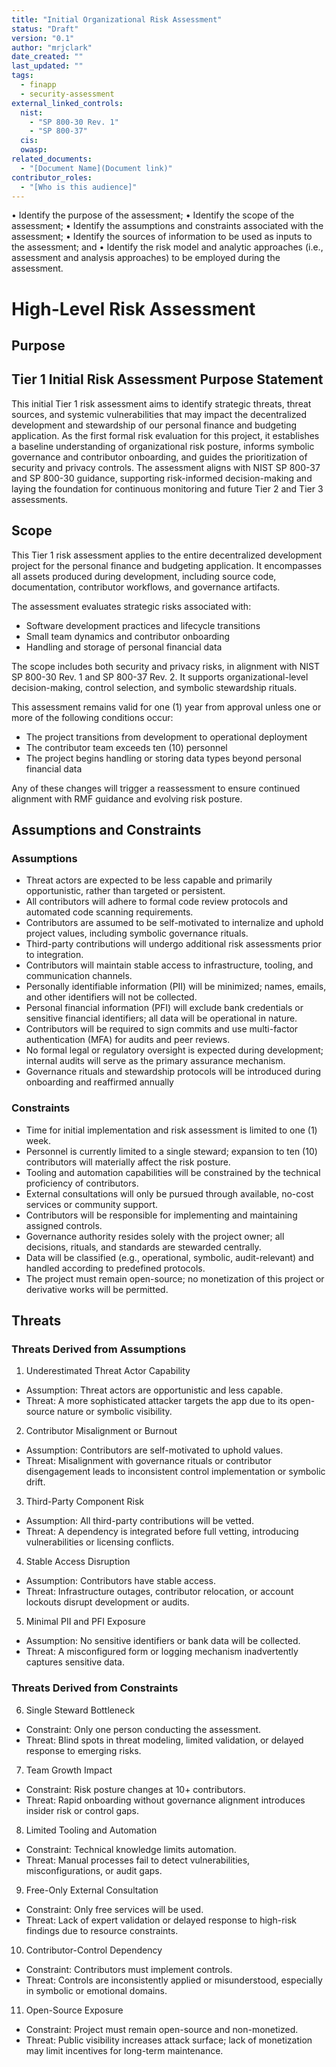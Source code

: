```yaml
---
title: "Initial Organizational Risk Assessment"
status: "Draft"
version: "0.1"
author: "mrjclark"
date_created: ""
last_updated: ""
tags:
  - finapp
  - security-assessment
external_linked_controls:
  nist:
    - "SP 800-30 Rev. 1"
    - "SP 800-37"
  cis:
  owasp:
related_documents:
  - "[Document Name](Document link)"
contributor_roles:
  - "[Who is this audience]"
---
```

• Identify the purpose of the assessment;
• Identify the scope of the assessment;
• Identify the assumptions and constraints associated with the assessment;
• Identify the sources of information to be used as inputs to the assessment; and
• Identify the risk model and analytic approaches (i.e., assessment and analysis approaches) to 
be employed during the assessment.

# High-Level Risk Assessment

## Purpose
## Tier 1 Initial Risk Assessment Purpose Statement
This initial Tier 1 risk assessment aims to identify strategic threats, threat sources, and systemic vulnerabilities that may impact the decentralized development and stewardship of our personal finance and budgeting application. As the first formal risk evaluation for this project, it establishes a baseline understanding of organizational risk posture, informs symbolic governance and contributor onboarding, and guides the prioritization of security and privacy controls. The assessment aligns with NIST SP 800-37 and SP 800-30 guidance, supporting risk-informed decision-making and laying the foundation for continuous monitoring and future Tier 2 and Tier 3 assessments.

## Scope
This Tier 1 risk assessment applies to the entire decentralized development project for the personal finance and budgeting application. It encompasses all assets produced during development, including source code, documentation, contributor workflows, and governance artifacts.

The assessment evaluates strategic risks associated with:
- Software development practices and lifecycle transitions
- Small team dynamics and contributor onboarding
- Handling and storage of personal financial data

The scope includes both security and privacy risks, in alignment with NIST SP 800-30 Rev. 1 and SP 800-37 Rev. 2. It supports organizational-level decision-making, control selection, and symbolic stewardship rituals.

This assessment remains valid for one (1) year from approval unless one or more of the following conditions occur:
- The project transitions from development to operational deployment
- The contributor team exceeds ten (10) personnel
- The project begins handling or storing data types beyond personal financial data

Any of these changes will trigger a reassessment to ensure continued alignment with RMF guidance and evolving risk posture.

## Assumptions and Constraints
### Assumptions
- Threat actors are expected to be less capable and primarily opportunistic, rather than targeted or persistent.
- All contributors will adhere to formal code review protocols and automated code scanning requirements.
- Contributors are assumed to be self-motivated to internalize and uphold project values, including symbolic governance rituals.
- Third-party contributions will undergo additional risk assessments prior to integration.
- Contributors will maintain stable access to infrastructure, tooling, and communication channels.
- Personally identifiable information (PII) will be minimized; names, emails, and other identifiers will not be collected.
- Personal financial information (PFI) will exclude bank credentials or sensitive financial identifiers; all data will be operational in nature.
- Contributors will be required to sign commits and use multi-factor authentication (MFA) for audits and peer reviews.
- No formal legal or regulatory oversight is expected during development; internal audits will serve as the primary assurance mechanism.
- Governance rituals and stewardship protocols will be introduced during onboarding and reaffirmed annually

### Constraints
- Time for initial implementation and risk assessment is limited to one (1) week.
- Personnel is currently limited to a single steward; expansion to ten (10) contributors will materially affect the risk posture.
- Tooling and automation capabilities will be constrained by the technical proficiency of contributors.
- External consultations will only be pursued through available, no-cost services or community support.
- Contributors will be responsible for implementing and maintaining assigned controls.
- Governance authority resides solely with the project owner; all decisions, rituals, and standards are stewarded centrally.
- Data will be classified (e.g., operational, symbolic, audit-relevant) and handled according to predefined protocols.
- The project must remain open-source; no monetization of this project or derivative works will be permitted.

## Threats
### Threats Derived from Assumptions

1. Underestimated Threat Actor Capability
- Assumption: Threat actors are opportunistic and less capable.
- Threat: A more sophisticated attacker targets the app due to its open-source nature or symbolic visibility.

2. Contributor Misalignment or Burnout
- Assumption: Contributors are self-motivated to uphold values.
- Threat: Misalignment with governance rituals or contributor disengagement leads to inconsistent control implementation or symbolic drift.

3. Third-Party Component Risk
- Assumption: All third-party contributions will be vetted.
- Threat: A dependency is integrated before full vetting, introducing vulnerabilities or licensing conflicts.

4. Stable Access Disruption
- Assumption: Contributors have stable access.
- Threat: Infrastructure outages, contributor relocation, or account lockouts disrupt development or audits.

5. Minimal PII and PFI Exposure
- Assumption: No sensitive identifiers or bank data will be collected.
- Threat: A misconfigured form or logging mechanism inadvertently captures sensitive data.

### Threats Derived from Constraints

6. Single Steward Bottleneck
- Constraint: Only one person conducting the assessment.
- Threat: Blind spots in threat modeling, limited validation, or delayed response to emerging risks.

7. Team Growth Impact
- Constraint: Risk posture changes at 10+ contributors.
- Threat: Rapid onboarding without governance alignment introduces insider risk or control gaps.

8. Limited Tooling and Automation
- Constraint: Technical knowledge limits automation.
- Threat: Manual processes fail to detect vulnerabilities, misconfigurations, or audit gaps.

9. Free-Only External Consultation
- Constraint: Only free services will be used.
- Threat: Lack of expert validation or delayed response to high-risk findings due to resource constraints.

10. Contributor-Control Dependency
- Constraint: Contributors must implement controls.
- Threat: Controls are inconsistently applied or misunderstood, especially in symbolic or emotional domains.

11. Open-Source Exposure
- Constraint: Project must remain open-source and non-monetized.
- Threat: Public visibility increases attack surface; lack of monetization may limit incentives for long-term maintenance.

